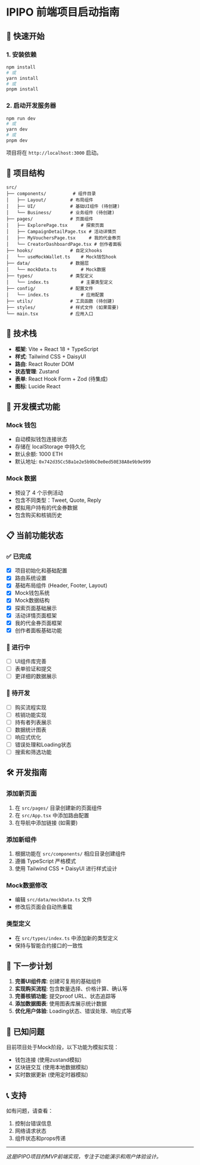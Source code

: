 # IPIPO 前端项目启动指南

## 🚀 快速开始

### 1. 安装依赖

```bash
npm install
# 或
yarn install
# 或
pnpm install
```

### 2. 启动开发服务器

```bash
npm run dev
# 或
yarn dev
# 或
pnpm dev
```

项目将在 `http://localhost:3000` 启动。

## 📁 项目结构

```
src/
├── components/          # 组件目录
│   ├── Layout/         # 布局组件
│   ├── UI/             # 基础UI组件 (待创建)
│   └── Business/       # 业务组件 (待创建)
├── pages/              # 页面组件
│   ├── ExplorePage.tsx     # 探索页面
│   ├── CampaignDetailPage.tsx # 活动详情页
│   ├── MyVouchersPage.tsx     # 我的代金券页
│   └── CreatorDashboardPage.tsx # 创作者面板
├── hooks/              # 自定义hooks
│   └── useMockWallet.ts    # Mock钱包hook
├── data/               # 数据层
│   └── mockData.ts         # Mock数据
├── types/              # 类型定义
│   └── index.ts            # 主要类型定义
├── config/             # 配置文件
│   └── index.ts            # 应用配置
├── utils/              # 工具函数 (待创建)
├── styles/             # 样式文件 (如果需要)
└── main.tsx            # 应用入口
```

## 🎨 技术栈

- **框架**: Vite + React 18 + TypeScript
- **样式**: Tailwind CSS + DaisyUI
- **路由**: React Router DOM
- **状态管理**: Zustand
- **表单**: React Hook Form + Zod (待集成)
- **图标**: Lucide React

## 🔧 开发模式功能

### Mock 钱包
- 自动模拟钱包连接状态
- 存储在 localStorage 中持久化
- 默认余额: 1000 ETH
- 默认地址: `0x742d35Cc5Ba1e2e5b9bC0e0ed50E38A8e9b9e999`

### Mock 数据
- 预设了 4 个示例活动
- 包含不同类型：Tweet, Quote, Reply
- 模拟用户持有的代金券数据
- 包含购买和核销历史

## 📋 当前功能状态

### ✅ 已完成
- [x] 项目初始化和基础配置
- [x] 路由系统设置
- [x] 基础布局组件 (Header, Footer, Layout)
- [x] Mock钱包系统
- [x] Mock数据结构
- [x] 探索页面基础展示
- [x] 活动详情页面框架
- [x] 我的代金券页面框架
- [x] 创作者面板基础功能

### 🚧 进行中
- [ ] UI组件库完善
- [ ] 表单验证和提交
- [ ] 更详细的数据展示

### 📝 待开发
- [ ] 购买流程实现
- [ ] 核销功能实现
- [ ] 持有者列表展示
- [ ] 数据统计图表
- [ ] 响应式优化
- [ ] 错误处理和Loading状态
- [ ] 搜索和筛选功能

## 🛠️ 开发指南

### 添加新页面
1. 在 `src/pages/` 目录创建新的页面组件
2. 在 `src/App.tsx` 中添加路由配置
3. 在导航中添加链接 (如需要)

### 添加新组件
1. 根据功能在 `src/components/` 相应目录创建组件
2. 遵循 TypeScript 严格模式
3. 使用 Tailwind CSS + DaisyUI 进行样式设计

### Mock数据修改
- 编辑 `src/data/mockData.ts` 文件
- 修改后页面会自动热重载

### 类型定义
- 在 `src/types/index.ts` 中添加新的类型定义
- 保持与智能合约接口的一致性

## 🎯 下一步计划

1. **完善UI组件库**: 创建可复用的基础组件
2. **实现购买流程**: 包含数量选择、价格计算、确认等
3. **完善核销功能**: 提交proof URL、状态追踪等
4. **添加数据图表**: 使用图表库展示统计数据
5. **优化用户体验**: Loading状态、错误处理、响应式等

## 🐛 已知问题

目前项目处于Mock阶段，以下功能为模拟实现：
- 钱包连接 (使用zustand模拟)
- 区块链交互 (使用本地数据模拟)
- 实时数据更新 (使用定时器模拟)

## 📞 支持

如有问题，请查看：
1. 控制台错误信息
2. 网络请求状态
3. 组件状态和props传递

---

*这是IPIPO项目的MVP前端实现，专注于功能演示和用户体验设计。*

